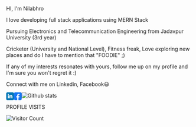 
HI, I'm Nilabhro

I love developing full stack applications using MERN Stack

Pursuing Electronics and Telecommunication Engineering from Jadavpur University (3rd year)

Cricketer (University and National Level), Fitness freak, Love exploring new places and do I have to mention that "FOODIE" ;)

If any of my interests resonates with yours, follow me up on my profile and I'm sure you won't regret it :)


Connect with me on Linkedin, Facebook:smiley:


<a href="https://www.linkedin.com/in/nilabhro-chakraborty-2975b41a9/">
  <img align="left" alt="Nilabhro Linkedin" width="21px" src="https://raw.githubusercontent.com/edent/SuperTinyIcons/099dc12b59179d07d534069bc8551718f786d91a/images/svg/linkedin.svg" />
</a>

<a href="https://www.facebook.com/nilabhro.chakraborty/">
  <img align="left" alt="Nilabhro Facebook" width="21px" src="https://raw.githubusercontent.com/edent/SuperTinyIcons/099dc12b59179d07d534069bc8551718f786d91a/images/svg/facebook.svg" />
</a>


![Github stats](https://github-readme-stats.vercel.app/api?username=Nilabhro29)

PROFILE VISITS

![Visitor Count](https://profile-counter.glitch.me/Nilabhro29/count.svg)



